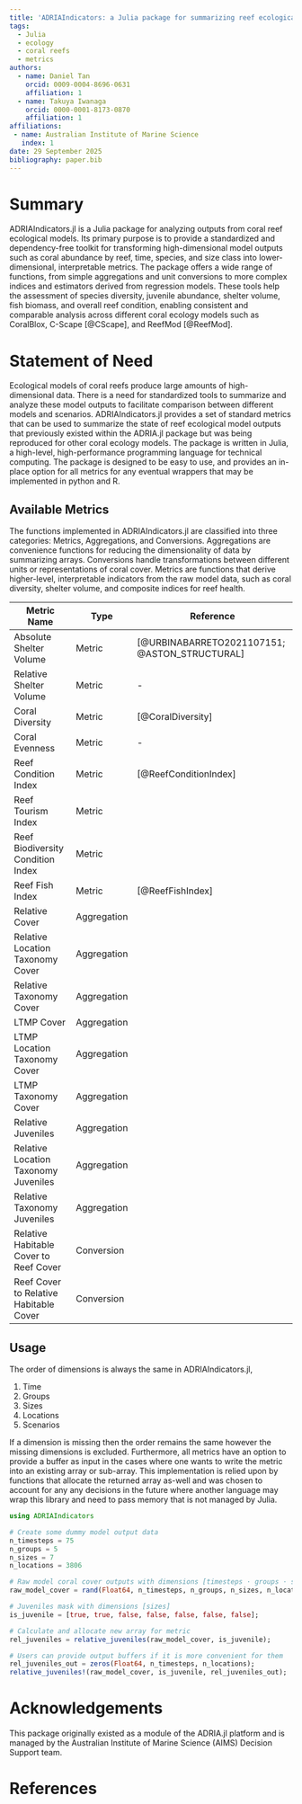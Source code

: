 ```yaml
---
title: 'ADRIAIndicators: a Julia package for summarizing reef ecological model outputs'
tags:
  - Julia
  - ecology
  - coral reefs
  - metrics
authors:
  - name: Daniel Tan
    orcid: 0009-0004-8696-0631
    affiliation: 1
  - name: Takuya Iwanaga
    orcid: 0000-0001-8173-0870
    affiliation: 1
affiliations:
 - name: Australian Institute of Marine Science
   index: 1
date: 29 September 2025
bibliography: paper.bib
---
```


# Summary

ADRIAIndicators.jl is a Julia package for analyzing outputs from coral reef ecological
models. Its primary purpose is to provide a standardized and dependency-free toolkit for
transforming high-dimensional model outputs such as coral abundance by reef, time,
species, and size class into lower-dimensional, interpretable metrics. The package offers a
wide range of functions, from simple aggregations and unit conversions to more complex
indices and estimators derived from regression models. These tools help the
assessment of species diversity, juvenile abundance, shelter volume, fish biomass, and
overall reef condition, enabling consistent and comparable analysis across different coral
ecology models such as CoralBlox, C-Scape [@CScape], and ReefMod [@ReefMod].

# Statement of Need

Ecological models of coral reefs produce large amounts of high-dimensional data. There is a
need for standardized tools to summarize and analyze these model outputs to facilitate
comparison between different models and scenarios. ADRIAIndicators.jl provides a set of
standard metrics that can be used to summarize the state of reef ecological model outputs
that previously existed within the ADRIA.jl package but was being reproduced for other coral
ecology models. The package is written in Julia, a high-level, high-performance programming language for
technical computing. The package is designed to be easy to use, and
provides an in-place option for all metrics for any eventual wrappers that may be
implemented in python and R.

## Available Metrics

The functions implemented in ADRIAIndicators.jl are classified into three categories:
Metrics, Aggregations, and Conversions. Aggregations are convenience functions for
reducing the dimensionality of data by summarizing arrays. Conversions handle
transformations between different units or representations of coral cover.
Metrics are functions that derive higher-level, interpretable indicators from the raw model
data, such as coral diversity, shelter volume, and composite indices for reef health.

| **Metric Name**                                  | **Type**          | **Reference**   |
|--------------------------------------------------|-------------------|-----------------|
| Absolute Shelter Volume                          | Metric            | [@URBINABARRETO2021107151; @ASTON_STRUCTURAL]|
| Relative Shelter Volume                          | Metric            | -               |
| Coral Diversity                                  | Metric            | [@CoralDiversity]|
| Coral Evenness                                   | Metric            | -               |
| Reef Condition Index                             | Metric            |[@ReefConditionIndex]|
| Reef Tourism Index                               | Metric            |               |
| Reef Biodiversity Condition Index                | Metric            |               |
| Reef Fish Index                                  | Metric            | [@ReefFishIndex]               |
| Relative Cover                                   | Aggregation       |                 |
| Relative Location Taxonomy Cover                 | Aggregation       |                 |
| Relative Taxonomy Cover                          | Aggregation       |                 |
| LTMP Cover                                       | Aggregation       |                 |
| LTMP Location Taxonomy Cover                     | Aggregation       |                 |
| LTMP Taxonomy Cover                              | Aggregation       |                 |
| Relative Juveniles                               | Aggregation       |                 |
| Relative Location Taxonomy Juveniles             | Aggregation       |                 |
| Relative Taxonomy Juveniles                      | Aggregation       |                 |
| Relative Habitable Cover to Reef Cover           | Conversion        |                 |
| Reef Cover to Relative Habitable Cover           | Conversion        |                 |
                                                   

## Usage

The order of dimensions is always the same in ADRIAIndicators.jl,

1. Time
2. Groups
3. Sizes
4. Locations
5. Scenarios

If a dimension is missing then the order remains the same however the missing dimensions is
excluded. Furthermore, all metrics have an option to provide a buffer as input in the cases
where one wants to write the metric into an existing array or sub-array. This implementation
is relied upon by functions that allocate the returned array as-well and was chosen to
account for any any decisions in the future where another language may wrap this library and
need to pass memory that is not managed by Julia.

```julia
using ADRIAIndicators

# Create some dummy model output data
n_timesteps = 75
n_groups = 5
n_sizes = 7
n_locations = 3806

# Raw model coral cover outputs with dimensions [timesteps ⋅ groups ⋅ sizes ⋅ locations]
raw_model_cover = rand(Float64, n_timesteps, n_groups, n_sizes, n_locations);

# Juveniles mask with dimensions [sizes]
is_juvenile = [true, true, false, false, false, false, false];

# Calculate and allocate new array for metric
rel_juveniles = relative_juveniles(raw_model_cover, is_juvenile);

# Users can provide output buffers if it is more convenient for them
rel_juveniles_out = zeros(Float64, n_timesteps, n_locations);
relative_juveniles!(raw_model_cover, is_juvenile, rel_juveniles_out);
```

# Acknowledgements

This package originally existed as a module of the ADRIA.jl platform and is managed by the
Australian Institute of Marine Science (AIMS) Decision Support team.

# References
